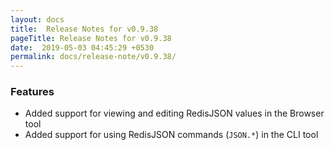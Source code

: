```yaml
---
layout: docs
title:  Release Notes for v0.9.38
pageTitle: Release Notes for v0.9.38
date:  2019-05-03 04:45:29 +0530
permalink: docs/release-note/v0.9.38/
---
```


### Features
- Added support for viewing and editing RedisJSON values in the Browser tool
- Added support for using RedisJSON commands (`JSON.*`) in the CLI tool
